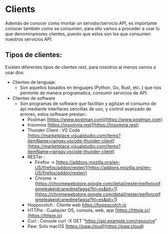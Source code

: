 # Clients
Además de conocer como montar un servidor/servicio API, es importante conocer también como se consumen, para ello vamos
a proceder a usar lo que denominamores clientes, puesto que estos son los que consumen nuestros servicios API.

## Tipos de clientes:
Existen diferentes tipos de clientes rest, para nosotros al menos vamos a usar dos:
- Clientes de lenguaje:
  - Son aquellos basados en lenguajes (Python, Go, Rust, etc..) que nos perminte de manera programatica, consumir servicios de API.
- Clientes de software
  - Son programas de software que facilitan y agilizan el consumo de api mediante interfaces sencillas de uso, y control avanzado de errores, estos software prestan:
      - Postman [https://www.postman.com](https://www.postman.com)
      - Insomnia [https://insomnia.rest](https://insomnia.rest)
      - Thunder Client : VS Code [https://marketplace.visualstudio.com/items?itemName=rangav.vscode-thunder-client](https://marketplace.visualstudio.com/items?itemName=rangav.vscode-thunder-client)
      - RESTer :
          - Firefox -> [https://addons.mozilla.org/en-US/firefox/addon/rester/](https://addons.mozilla.org/en-US/firefox/addon/rester/)
          - Chrome -> [https://chromewebstore.google.com/detail/rester/eejfoncpjfgmeleakejdcanedmefagga?hl=es&pli=1](https://chromewebstore.google.com/detail/rester/eejfoncpjfgmeleakejdcanedmefagga?hl=es&pli=1)
      - Hoppscotch : Cliente web https://hoppscotch.io
      - HTTPie : Cualquier OS, consola, web, app  [https://httpie.io](https://httpie.io)
      - Curl : Console
        curl -X GET "https://api.example.com/resource"
      - Paw: Solo macOS [https://paw.cloud](https://paw.cloud)